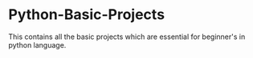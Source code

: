 # Python-Basic-Projects
This contains all the basic projects which are essential for beginner's in python language.
